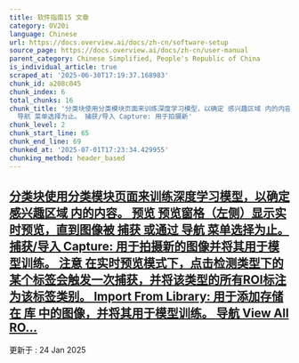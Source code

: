 ```yaml
---
title: 软件指南15 文章
category: OV20i
language: Chinese
url: https://docs.overview.ai/docs/zh-cn/software-setup
source_page: https://docs.overview.ai/docs/zh-cn/user-manual
parent_category: Chinese Simplified, People's Republic of China
is_individual_article: true
scraped_at: '2025-06-30T17:19:37.168983'
chunk_id: a208c045
chunk_index: 6
total_chunks: 16
chunk_title: '分类块使用分类模块页面来训练深度学习模型，以确定 感兴趣区域 内的内容。 预览 预览窗格（左侧）显示实时预览，直到图像被 捕获 或通过
  导航 菜单选择为止。 捕获/导入 Capture: 用于拍摄新'
chunk_level: 2
chunk_start_line: 65
chunk_end_line: 69
chunked_at: '2025-07-01T17:23:34.429955'
chunking_method: header_based
---
```


## [分类块使用分类模块页面来训练深度学习模型，以确定 感兴趣区域 内的内容。 预览 预览窗格（左侧）显示实时预览，直到图像被 捕获 或通过 导航 菜单选择为止。 捕获/导入 Capture: 用于拍摄新的图像并将其用于模型训练。 注意 在实时预览模式下，点击检测类型下的某个标签会触发一次捕获，并将该类型的所有ROI标注为该标签类别。 Import From Library: 用于添加存储在 库 中的图像，并将其用于模型训练。 导航 View All RO...](/docs/zh-cn/classification-block)

更新于 : 24 Jan 2025
